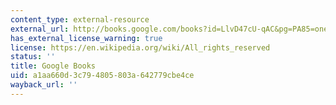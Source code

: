 ```yaml
---
content_type: external-resource
external_url: http://books.google.com/books?id=LlvD47cU-qAC&pg=PA85=onepage
has_external_license_warning: true
license: https://en.wikipedia.org/wiki/All_rights_reserved
status: ''
title: Google Books
uid: a1aa660d-3c79-4805-803a-642779cbe4ce
wayback_url: ''
---
```

